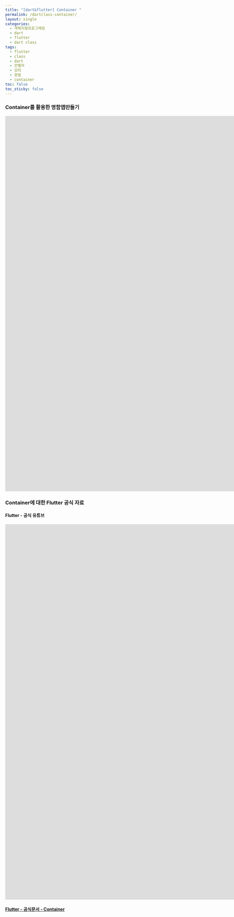 ```yaml
---
title: "[dart&flutter] Container "
permalink: /dartclass-container/
layout: single
categories: 
  - 객체지향프로그래밍
  - dart
  - flutter
  - dart class
tags: 
  - flutter
  - class
  - dart
  - 안젤라
  - 강의
  - 문법
  - container
toc: false
toc_sticky: false
---
```


### Container를 활용한 명함앱만들기

<iframe width="1800" height="1200" src="https://www.youtube.com/embed/HRrfs0EInvo" title="YouTube video player" frameborder="0" allow="accelerometer; autoplay; clipboard-write; encrypted-media; gyroscope; picture-in-picture" allowfullscreen></iframe> <br>

### Container에 대한 Flutter 공식 자료

#### Flutter - 공식 유튜브

<iframe width="1800" height="1200" src="https://www.youtube.com/embed/c1xLMaTUWCY" title="YouTube video player" frameborder="0" allow="accelerometer; autoplay; clipboard-write; encrypted-media; gyroscope; picture-in-picture" allowfullscreen></iframe>

#### [Flutter - 공식문서 - Container](https://api.flutter.dev/flutter/widgets/Container-class.html)


